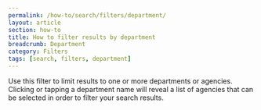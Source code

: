 ```yaml
---
permalink: /how-to/search/filters/department/
layout: article
section: how-to
title: How to filter results by department
breadcrumb: Department
category: Filters
tags: [search, filters, department]
---
```


Use this filter to limit results to one or more departments or agencies. Clicking or tapping a department name will reveal a list of agencies that can be selected in order to filter your search results.
